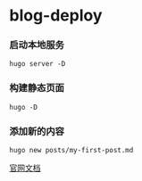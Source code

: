 # blog-deploy

### 启动本地服务
```
hugo server -D
```

### 构建静态页面
```
hugo -D
```

### 添加新的内容
```
hugo new posts/my-first-post.md
```

[官网文档](https://gohugo.io/getting-started/quick-start/)